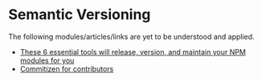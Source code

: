 # Semantic Versioning

The following modules/articles/links are yet to be understood and applied.

* [These 6 essential tools will release, version, and maintain your NPM modules for you](https://hackernoon.com/these-6-essential-tools-will-maintain-your-npm-modules-for-you-4cbbee88e0cb)
* [Commitizen for contributors](https://github.com/commitizen/cz-cli)
